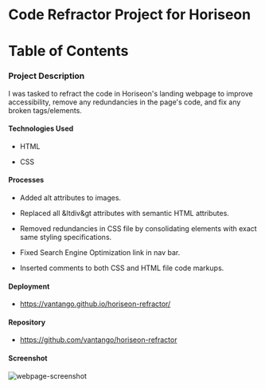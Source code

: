 # Code Refractor Project for Horiseon

# Table of Contents

### Project Description
I was tasked to refract the code in Horiseon's landing webpage to improve accessibility, remove any redundancies in the page's code, and fix any broken tags/elements. 

#### Technologies Used

* HTML

* CSS

#### Processes

* Added alt attributes to images.

* Replaced all &ltdiv&gt attributes with semantic HTML attributes.

* Removed redundancies in CSS file by consolidating elements with exact same styling specifications.

* Fixed Search Engine Optimization link in nav bar.

* Inserted comments to both CSS and HTML file code markups.

#### Deployment

* https://vantango.github.io/horiseon-refractor/

#### Repository

* https://github.com/vantango/horiseon-refractor

#### Screenshot
![webpage-screenshot](https://github.com/vantango/horiseon-refractor/blob/main/screencapture-vantango-github-io-horiseon-refractor-2020-12-02-22_33_00.png)

        

